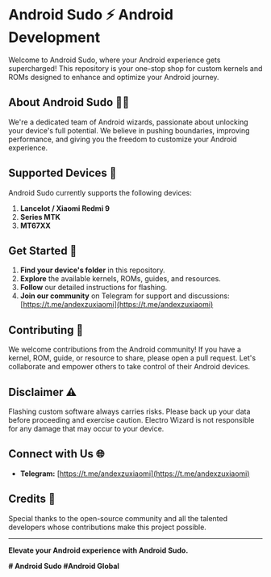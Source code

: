 ﻿# Android Sudo ⚡ Android Development

Welcome to Android Sudo, where your Android experience gets supercharged! This repository is your one-stop shop for custom kernels and ROMs designed to enhance and optimize your Android journey.

## About Android Sudo 🧙‍♂️

We're a dedicated team of Android wizards, passionate about unlocking your device's full potential. We believe in pushing boundaries, improving performance, and giving you the freedom to customize your Android experience.

## Supported Devices 📱

Android Sudo currently supports the following devices:

1. **Lancelot / Xiaomi Redmi 9**
2. **Series MTK**
3. **MT67XX**

## Get Started 🚀

1. **Find your device's folder** in this repository.
2. **Explore** the available kernels, ROMs, guides, and resources.
3. **Follow** our detailed instructions for flashing.
4. **Join our community** on Telegram for support and discussions: [https://t.me/andexzuxiaomi](https://t.me/andexzuxiaomi)

## Contributing 🤝

We welcome contributions from the Android community! If you have a kernel, ROM, guide, or resource to share, please open a pull request. Let's collaborate and empower others to take control of their Android devices.

## Disclaimer ⚠️

Flashing custom software always carries risks. Please back up your data before proceeding and exercise caution. Electro Wizard is not responsible for any damage that may occur to your device.

## Connect with Us 🌐

* **Telegram:** [https://t.me/andexzuxiaomi](https://t.me/andexzuxiaomi) 

## Credits 🙏

Special thanks to the open-source community and all the talented developers whose contributions make this project possible.

---

**Elevate your Android experience with Android Sudo.**

**# Android Sudo #Android Global** 

